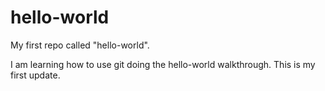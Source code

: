 # hello-world
My first repo called "hello-world".

I am learning how to use git doing the hello-world walkthrough. This is my first update.
